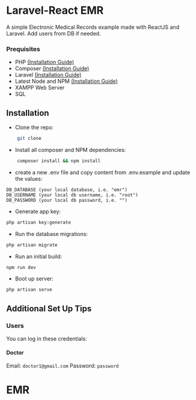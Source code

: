 # Laravel-React EMR

A simple Electronic Medical Records example made with ReactJS and Laravel. Add users from DB if needed.

### Prequisites

-   PHP [(Installation Guide)](https://www.php.net/manual/en/install.php)
-   Composer [(Installation Guide)](https://getcomposer.org/doc/00-intro.md)
-   Laravel [(Installation Guide)](https://laravel.com/docs/5.8)
-   Latest Node and NPM [(Installation Guide)](https://www.npmjs.com/get-npm)
-   XAMPP Web Server
-   SQL

## Installation

-   Clone the repo:

```bash
    git clone
```

-   Install all composer and NPM dependencies:

```bash
    composer install && npm install
```

-   create a new .env file and copy content from .env.example and update the values:

```
DB_DATABASE (your local database, i.e. "emr")
DB_USERNAME (your local db username, i.e. "root")
DB_PASSWORD (your local db password, i.e. "")
```

-   Generate app key:

```bash
php artisan key:generate
```

-   Run the database migrations:

```bash
php artisan migrate
```

-   Run an initial build:

```bash
npm run dev
```

-   Boot up server:

```bash
php artisan serve
```

## Additional Set Up Tips

### Users

You can log in these credentials:

#### Doctor

Email: `doctor1@gmail.com`
Password: `password`

# EMR
